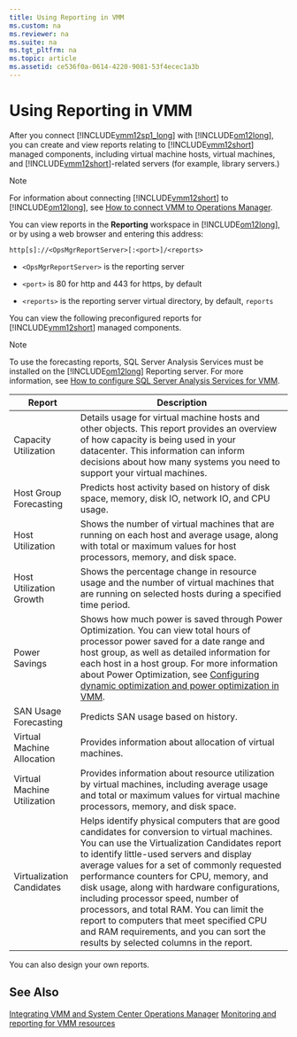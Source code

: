 ```yaml
---
title: Using Reporting in VMM
ms.custom: na
ms.reviewer: na
ms.suite: na
ms.tgt_pltfrm: na
ms.topic: article
ms.assetid: ce536f0a-0614-4220-9081-53f4ecec1a3b
---
```

# Using Reporting in VMM
After you connect [!INCLUDE[vmm12sp1_long](../../includes/vmm12sp1_long_md.md)] with [!INCLUDE[om12long](../../includes/om12long_md.md)], you can create and view reports relating to [!INCLUDE[vmm12short](../../includes/vmm12short_md.md)] managed components, including virtual machine hosts, virtual machines, and [!INCLUDE[vmm12short](../../includes/vmm12short_md.md)]\-related servers \(for example, library servers.\)

> [!NOTE]
> For information about connecting [!INCLUDE[vmm12short](../../includes/vmm12short_md.md)] to [!INCLUDE[om12long](../../includes/om12long_md.md)], see [How to connect VMM to Operations Manager](How-to-connect-VMM-to-Operations-Manager.md).

You can view reports in the **Reporting** workspace in [!INCLUDE[om12long](../../includes/om12long_md.md)], or by using a web browser and entering this address:

`http[s]://<OpsMgrReportServer>[:<port>]/<reports>`

-   `<OpsMgrReportServer>` is the reporting server

-   `<port>` is 80 for http and 443 for https, by default

-   `<reports>` is the reporting server virtual directory, by default, `reports`

You can view the following preconfigured reports for [!INCLUDE[vmm12short](../../includes/vmm12short_md.md)] managed components.

> [!NOTE]
> To use the forecasting reports, SQL Server Analysis Services must be installed on the [!INCLUDE[om12long](../../includes/om12long_md.md)] Reporting server. For more information, see [How to configure SQL Server Analysis Services for VMM](How-to-configure-SQL-Server-Analysis-Services-for-VMM.md).

|Report|Description|
|----------|---------------|
|Capacity Utilization|Details usage for virtual machine hosts and other objects. This report provides an overview of how capacity is being used in your datacenter. This information can inform decisions about how many systems you need to support your virtual machines.|
|Host Group Forecasting|Predicts host activity based on history of disk space, memory, disk IO, network IO, and CPU usage.|
|Host Utilization|Shows the number of virtual machines that are running on each host and average usage, along with total or maximum values for host processors, memory, and disk space.|
|Host Utilization Growth|Shows the percentage change in resource usage and the number of virtual machines that are running on selected hosts during a specified time period.|
|Power Savings|Shows how much power is saved through Power Optimization. You can view total hours of processor power saved for a date range and host group, as well as detailed information for each host in a host group. For more information about Power Optimization, see [Configuring dynamic optimization and power optimization in VMM](Configuring-dynamic-optimization-and-power-optimization-in-VMM.md).|
|SAN Usage Forecasting|Predicts SAN usage based on history.|
|Virtual Machine Allocation|Provides information about allocation of virtual machines.|
|Virtual Machine Utilization|Provides information about resource utilization by virtual machines, including average usage and total or maximum values for virtual machine processors, memory, and disk space.|
|Virtualization Candidates|Helps identify physical computers that are good candidates for conversion to virtual machines. You can use the Virtualization Candidates report to identify little\-used servers and display average values for a set of commonly requested performance counters for CPU, memory, and disk usage, along with hardware configurations, including processor speed, number of processors, and total RAM. You can limit the report to computers that meet specified CPU and RAM requirements, and you can sort the results by selected columns in the report.|

You can also design your own reports.

## See Also
[Integrating VMM and System Center Operations Manager](Integrating-VMM-and-System-Center-Operations-Manager.md)
[Monitoring and reporting for VMM resources](Monitoring-and-reporting-for-VMM-resources.md)


